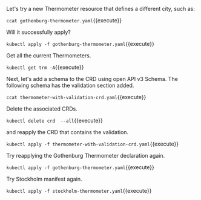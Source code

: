Let's try a new Thermometer resource that defines a different city, such as:

`ccat gothenburg-thermometer.yaml`{{execute}}

Will it successfully apply?

`kubectl apply -f gothenburg-thermometer.yaml`{{execute}}

Get all the current Thermometers.

`kubectl get trm -A`{{execute}}

Next, let's add a schema to the CRD using open API v3 Schema. The following schema has the validation section added.

`ccat thermometer-with-validation-crd.yaml`{{execute}}

Delete the associated CRDs.

`kubectl delete crd  --all`{{execute}}

and reapply the CRD that contains the validation.

`kubectl apply -f thermometer-with-validation-crd.yaml`{{execute}}

Try reapplying the Gothenburg Thermometer declaration again.

`kubectl apply -f gothenburg-thermometer.yaml`{{execute}}

Try Stockholm manifest again.

`kubectl apply -f stockholm-thermometer.yaml`{{execute}}
